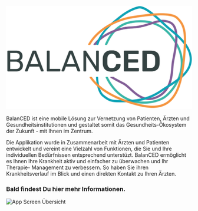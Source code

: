 ![Balanced Logo](Logo.png)

BalanCED ist eine mobile Lösung zur  Vernetzung von Patienten, Ärzten und Gesundheitsinstitutionen und gestaltet somit das Gesundheits-Ökosystem der Zukunft - mit Ihnen im Zentrum.

Die Applikation wurde in Zusammenarbeit mit Ärzten und Patienten entwickelt und vereint eine Vielzahl von Funktionen, die Sie und Ihre individuellen Bedürfnissen entsprechend unterstüzt. BalanCED ermöglicht es Ihnen Ihre Krankheit aktiv und einfacher zu überwachen und Ihr Therapie- Management zu verbessern. So haben Sie ihren Krankheitsverlauf im Blick und einen direkten Kontakt zu Ihren Ärzten.

### Bald findest Du hier mehr Informationen.

![App Screen Übersicht](Artboard.png)
